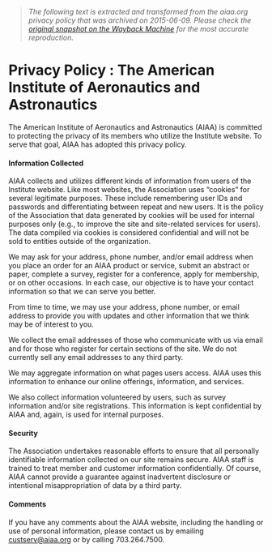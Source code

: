 > *The following text is extracted and transformed from the aiaa.org privacy policy that was archived on 2015-06-09. Please check the [original snapshot on the Wayback Machine](https://web.archive.org/web/20150609223207id_/https%3A//www.aiaa.org/Detail.aspx%3Fid%3D69) for the most accurate reproduction.*

# Privacy Policy : The American Institute of Aeronautics and Astronautics

The American Institute of Aeronautics and Astronautics (AIAA) is committed to protecting the privacy of its members who utilize the Institute website. To serve that goal, AIAA has adopted this privacy policy.

#### Information Collected 

AIAA collects and utilizes different kinds of information from users of the Institute website. Like most websites, the Association uses “cookies” for several legitimate purposes. These include remembering user IDs and passwords and differentiating between repeat and new users. It is the policy of the Association that data generated by cookies will be used for internal purposes only (e.g., to improve the site and site-related services for users). The data compiled via cookies is considered confidential and will not be sold to entities outside of the organization. 

We may ask for your address, phone number, and/or email address when you place an order for an AIAA product or service, submit an abstract or paper, complete a survey, register for a conference, apply for membership, or on other occasions. In each case, our objective is to have your contact information so that we can serve you better. 

From time to time, we may use your address, phone number, or email address to provide you with updates and other information that we think may be of interest to you. 

We collect the email addresses of those who communicate with us via email and for those who register for certain sections of the site. We do not currently sell any email addresses to any third party. 

We may aggregate information on what pages users access. AIAA uses this information to enhance our online offerings, information, and services. 

We also collect information volunteered by users, such as survey information and/or site registrations. This information is kept confidential by AIAA and, again, is used for internal purposes.

#### Security 

The Association undertakes reasonable efforts to ensure that all personally identifiable information collected on our site remains secure. AIAA staff is trained to treat member and customer information confidentially. Of course, AIAA cannot provide a guarantee against inadvertent disclosure or intentional misappropriation of data by a third party.

#### Comments

If you have any comments about the AIAA website, including the handling or use of personal information, please contact us by emailing custserv@aiaa.org or by calling 703.264.7500. 
